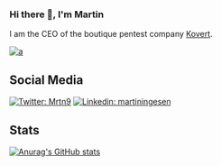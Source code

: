 ### Hi there 👋, I'm Martin

I am the CEO of the boutique pentest company [Kovert](https://kovert.no).

[![a](https://user-images.githubusercontent.com/20302208/113086242-219d2200-9196-11eb-8c91-84f19c646873.png)](https://kovert.no)

## Social Media
[![Twitter: Mrtn9](https://img.shields.io/twitter/follow/Mrtn9?style=social)](https://twitter.com/Mrtn9) 
[![Linkedin: martiningesen](https://img.shields.io/badge/-LinkedIn-blue?style=flat-square&logo=Linkedin&logoColor=white&link=https://www.linkedin.com/in/martiningesen/)](https://www.linkedin.com/in/martiningesen/)

## Stats

[![Anurag's GitHub stats](https://github-readme-stats.vercel.app/api?username=martiningesen&show_icons=true&theme=vue-dark)](https://github.com/anuraghazra/github-readme-stats)

<!--
**MartinIngesen/MartinIngesen** is a ✨ _special_ ✨ repository because its `README.md` (this file) appears on your GitHub profile.

Here are some ideas to get you started:

- 🔭 I’m currently working on ...
- 🌱 I’m currently learning ...
- 👯 I’m looking to collaborate on ...
- 🤔 I’m looking for help with ...
- 💬 Ask me about ...
- 📫 How to reach me: ...
- 😄 Pronouns: ...
- ⚡ Fun fact: ...
-->
